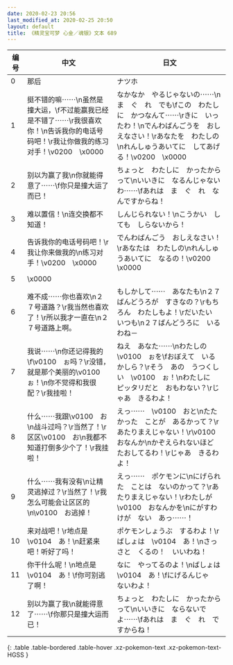 ```yaml
---
date: 2020-02-23 20:56
last_modified_at: 2020-02-25 20:50
layout: default
title: 《精灵宝可梦 心金／魂银》文本 689
---
```

| 编号 | 中文 | 日文 |
| ---- | ---- | ---- |
| 0 | 那后 | ナツホ |
| 1 | 挺不错的嘛⋯⋯\n虽然是撞大运，\f不过能赢我已经是不错了⋯⋯\r我很喜欢你！\n告诉我你的电话号码吧！\r我让你做我的练习对手！\v0200　\x0000 | なかなか　やるじゃないの⋯⋯\nま　ぐ　れ　でも\fこの　わたしに　かつなんて⋯⋯\rきに　いったわ！\nでんわばんごうを　おしえなさい！\rあなたを　わたしの\nれんしゅうあいてに　してあげる！\v0200　\x0000 |
| 2 | 别以为赢了我\n你就能得意了⋯⋯\f你只是撞大运了而已！ | ちょっと　わたしに　かったからって\nいいきに　なるんじゃないわ⋯⋯\fあれは　ま　ぐ　れ　なんですからね！ |
| 3 | 难以置信！\n连交换都不知道！ | しんじられない！\nこうかい　しても　しらないから！ |
| 4 | 告诉我你的电话号码吧！\r我让你来做我的\n练习对手！\v0200　\x0000 | でんわばんごう　おしえなさい！\rあなたは　わたしの\nれんしゅうあいてに　なるの！\v0200　\x0000 |
| 5 | \x0000 |  |
| 6 | 难不成⋯⋯你也喜欢\n２７号道路？\r我当然也喜欢了！\r所以我才一直在\n２７号道路上啊。 | もしかして⋯⋯　あなたも\n２７ばんどうろが　すきなの？\rもちろん　わたしもよ！\rだいたい　いつも\n２７ばんどうろに　いるわね－ |
| 7 | 我说⋯⋯\n你还记得我的\f\v0100　ぉ吗？\r没错，就是那个美丽的\v0100　ぉ！\n你不觉得和我很配？\r我挂啦！ | ねえ　あなた⋯⋯\nわたしの　\v0100　ぉを\fおぼえて　いるかしら？\rそう　あの　うつくしい　\v0100　ぉ！\nわたしに　ピッタリだと　おもわない？\rじゃあ　きるわよ！ |
| 8 | 什么⋯⋯我跟\v0100　お\n战斗过吗？\r当然了！\r区区\v0100　お\n我都不知道打倒多少个了！\r我挂啦！ | えっ⋯⋯　\v0100　おと\nたたかった　ことが　あるかって？\rあたりまえじゃない！\r\v0100　おなんか\nかぞえられないほど　たおしてるわ！\rじゃあ　きるわよ！ |
| 9 | 什么⋯⋯我有没有\n让精灵逃掉过？\r当然了！\r我怎么可能会让区区的\n\v0100　お逃掉！ | えっ⋯⋯　ポケモンに\nにげられた　ことは　ないのかって？\rあたりまえじゃない！\rわたしが　\v0100　おなんかを\nにがすわけが　ない　あっ⋯⋯！ |
| 10 | 来对战吧！\r地点是\v0104　あ！\n赶紧来吧！听好了吗！ | ポケモンしょうぶ　するわよ！\rばしょは　\v0104　あ！\nさっさと　くるの！　いいわね！ |
| 11 | 你干什么呢！\n地点是\v0104　あ！\f你可别逃了啊！ | なに　やってるのよ！\nばしょは　\v0104　あ！\fにげるんじゃ　ないわよ！ |
| 12 | 别以为赢了我\n就能得意了⋯⋯\f你那只是撞大运而已！ | ちょっと　わたしに　かったからって\nいいきに　ならないでよ⋯⋯\fあれは　ま　ぐ　れ　ですからね！ |
{: .table .table-bordered .table-hover .xz-pokemon-text .xz-pokemon-text-HGSS }